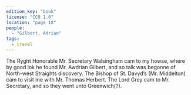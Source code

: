```yaml
---
edition_key: "book"
license: "CC0 1.0"
location: "page 18"
people:
  - "Gilbert, Adrian"
tags:
  - travel
---
```

The Ryght Honorable Mr. Secretary Walsingham cam to my
howse, where by good lok he found Mr. Awdrian Gilbert, and so
talk was begonne of North-west Straights discovery. The Bishop
of St. Davyd’s (Mr. Middelton) cam to visit me with Mr. Thomas
Herbert. The Lord Grey cam to Mr. Secretary, and so they went
unto Greenwich(?).
